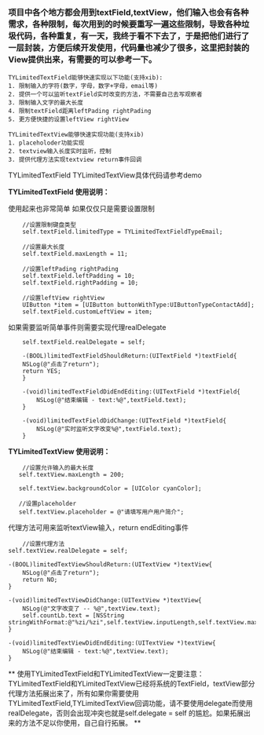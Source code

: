    
   ### 项目中各个地方都会用到textField,textView，他们输入也会有各种需求，各种限制，每次用到的时候要重写一遍这些限制，导致各种垃圾代码，各种重复，有一天，我终于看不下去了，于是把他们进行了一层封装，方便后续开发使用，代码量也减少了很多，这里把封装的View提供出来，有需要的可以参考一下。

    TYLimitedTextField能够快速实现以下功能(支持xib):
    1. 限制输入的字符(数字，字母，数字+字母，email等)
    2. 提供一个可以监听textField实时改变的方法，不需要自己去写观察者
    3. 限制输入文字的最大长度
    4. 限制textField距离leftPading rightPading
    5. 更方便快捷的设置leftView rightView

    TYLimitedTextView能够快速实现功能(支持xib)
    1. placeholoder功能实现
    2. textview输入长度实时监听，控制
    3. 提供代理方法实现textview return事件回调

TYLimitedTextField  TYLimitedTextView具体代码请参考demo

**TYLimitedTextField 使用说明：**

使用起来也非常简单 如果仅仅只是需要设置限制
```
    //设置限制键盘类型
    self.textField.limitedType = TYLimitedTextFieldTypeEmail;
    
    //设置最大长度
    self.textField.maxLength = 11;
    
    //设置leftPading rightPading
    self.textField.leftPadding = 10;
    self.textField.rightPadding = 10;
    
    //设置leftView rightView
    UIButton *item = [UIButton buttonWithType:UIButtonTypeContactAdd];
    self.textField.customLeftView = item;
```
如果需要监听简单事件则需要实现代理realDelegate
```
    self.textField.realDelegate = self;

    -(BOOL)limitedTextFieldShouldReturn:(UITextField *)textField{
    NSLog(@"点击了return");
    return YES;
    }

    -(void)limitedTextFieldDidEndEditing:(UITextField *)textField{
        NSLog(@"结束编辑 - text:%@",textField.text);
    }

    -(void)limitedTextFieldDidChange:(UITextField *)textField{
        NSLog(@"实时监听文字改变%@",textField.text);
    }
```


 **TYLimitedTextView 使用说明：**
 ```
     //设置允许输入的最大长度
    self.textView.maxLength = 200;

    self.textView.backgroundColor = [UIColor cyanColor];
    
    //设置placeholder
    self.textView.placeholder = @"请填写用户用户简介";
 ```

 代理方法可用来监听textView输入，return endEditing事件
```
    //设置代理方法
self.textView.realDelegate = self;

-(BOOL)limitedTextViewShouldReturn:(UITextView *)textView{
    NSLog(@"点击了return");
    return NO;
}

-(void)limitedTextViewDidChange:(UITextView *)textView{
    NSLog(@"文字改变了 -- %@",textView.text);
    self.countLb.text = [NSString stringWithFormat:@"%zi/%zi",self.textView.inputLength,self.textView.maxLength];
}

-(void)limitedTextViewDidEndEditing:(UITextView *)textView{
    NSLog(@"结束编辑 - text:%@",textView.text);
}
```

** 使用TYLimitedTextField和TYLimitedTextView一定要注意：TYLimitedTextField和YLimitedTextView已经将系统的TextField，textView部分代理方法拓展出来了，所有如果你需要使用TYLimitedTextField,TYLimitedTextView回调功能，请不要使用delegate而使用realDelegate，否则会出现冲突也就是self.delegate = self 的尴尬。如果拓展出来的方法不足以你使用，自己自行拓展。 **


    
    
